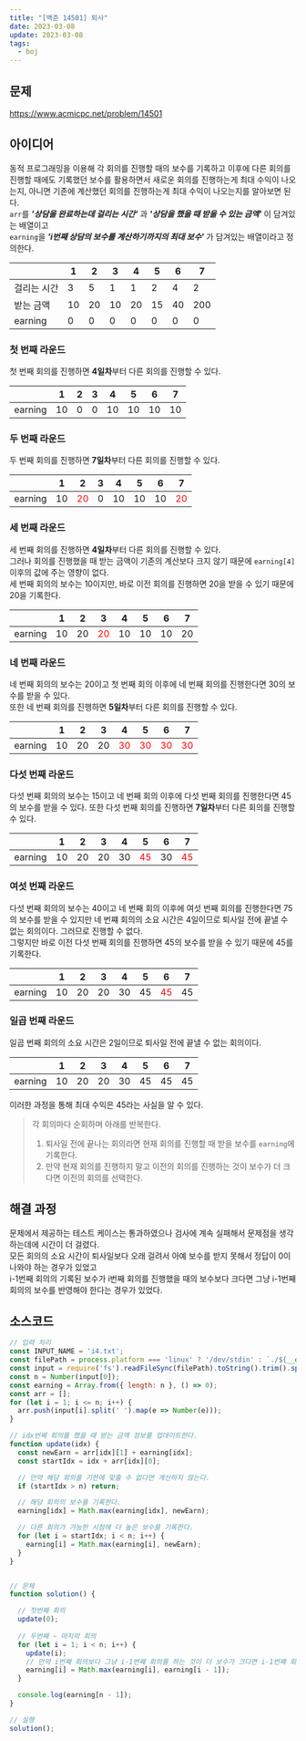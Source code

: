 ```yaml
---
title: "[백준 14501] 퇴사"
date: 2023-03-08
update: 2023-03-08
tags:
  - boj
---
```


## 문제
https://www.acmicpc.net/problem/14501

## 아이디어
동적 프로그래밍을 이용해 각 회의를 진행할 때의 보수를 기록하고 이후에 다른 회의를 진행할 때에도 기록했던 보수를 활용하면서 새로운 회의를 진행하는게 최대 수익이 나오는지, 아니면 기존에 계산했던 회의를 진행하는게 최대 수익이 나오는지를 알아보면 된다.  
`arr`를 <i><b>'상담을 완료하는데 걸리는 시간'</b></i> 과 <i><b>'상담을 했을 때 받을 수 있는 금액'</b></i> 이 담겨있는 배열이고  
`earning`을 <i><b>'i번째 상담의 보수를 계산하기까지의 최대 보수'</b></i> 가 담겨있는 배열이라고 정의한다.  

||1|2|3|4|5|6|7|
|---|---|---|---|---|---|---|---|
|걸리는 시간|3|5|1|1|2|4|2|
|받는 금액|10|20|10|20|15|40|200|
|earning|0|0|0|0|0|0|0|

### 첫 번째 라운드
첫 번째 회의를 진행하면 <b>4일차</b>부터 다른 회의를 진행할 수 있다.

||1|2|3|4|5|6|7|
|---|---|---|---|---|---|---|---|
|earning|10|0|0|10|10|10|10|

### 두 번째 라운드
두 번째 회의를 진행하면 <b>7일차</b>부터 다른 회의를 진행할 수 있다.

||1|2|3|4|5|6|7|
|---|---|---|---|---|---|---|---|
|earning|10|<span style="color: red">20</span>|0|10|10|10|<span style="color: red">20</span>|

### 세 번째 라운드
세 번째 회의를 진행하면 <b>4일차</b>부터 다른 회의를 진행할 수 있다.  
그러나 회의를 진행했을 때 받는 금액이 기존의 계산보다 크지 않기 때문에 `earning[4]` 이후의 값에 주는 영향이 없다.  
세 번째 회의의 보수는 10이지만, 바로 이전 회의를 진행하면 20을 받을 수 있기 때문에 20을 기록한다.

||1|2|3|4|5|6|7|
|---|---|---|---|---|---|---|---|
|earning|10|20|<span style="color: red">20</span>|10|10|10|20|

### 네 번째 라운드
네 번째 회의의 보수는 20이고 첫 번째 회의 이후에 네 번째 회의를 진행한다면 30의 보수를 받을 수 있다.  
또한 네 번째 회의를 진행하면 <b>5일차</b>부터 다른 회의를 진행할 수 있다.  

||1|2|3|4|5|6|7|
|---|---|---|---|---|---|---|---|
|earning|10|20|20|<span style="color: red">30</span>|<span style="color: red">30</span>|<span style="color: red">30</span>|<span style="color: red">30</span>|

### 다섯 번째 라운드
다섯 번째 회의의 보수는 15이고 네 번째 회의 이후에 다섯 번째 회의를 진행한다면 45의 보수를 받을 수 있다.
또한 다섯 번째 회의를 진행하면 <b>7일차</b>부터 다른 회의를 진행할 수 있다.  

||1|2|3|4|5|6|7|
|---|---|---|---|---|---|---|---|
|earning|10|20|20|30|<span style="color: red">45</span>|30|<span style="color: red">45</span>|

### 여섯 번째 라운드
다섯 번째 회의의 보수는 40이고 네 번째 회의 이후에 여섯 번째 회의를 진행한다면 75의 보수를 받을 수 있지만 네 번쨰 회의의 소요 시간은 4일이므로 퇴사일 전에 끝낼 수 없는 회의이다. 그러므로 진행할 수 없다.  
그렇지만 바로 이전 다섯 번째 회의를 진행하면 45의 보수를 받을 수 있기 때문에 45를 기록한다.

||1|2|3|4|5|6|7|
|---|---|---|---|---|---|---|---|
|earning|10|20|20|30|45|<span style="color: red">45</span>|45|

### 일곱 번째 라운드
일곱 번째 회의의 소요 시간은 2일이므로 퇴사일 전에 끝낼 수 없는 회의이다. 

||1|2|3|4|5|6|7|
|---|---|---|---|---|---|---|---|
|earning|10|20|20|30|45|45|45|

이러한 과정을 통해 최대 수익은 45라는 사실을 알 수 있다.

> 각 회의마다 순회하며 아래를 반복한다.
> 1. 퇴사일 전에 끝나는 회의라면 현재 회의를 진행할 때 받을 보수를 `earning`에 기록한다.
> 2. 만약 현재 회의를 진행하지 말고 이전의 회의를 진행하는 것이 보수가 더 크다면 이전의 회의를 선택한다.

## 해결 과정
문제에서 제공하는 테스트 케이스는 통과하였으나 검사에 계속 실패해서 문제점을 생각하는데에 시간이 더 걸렸다.  
모든 회의의 소요 시간이 퇴사일보다 오래 걸려서 아예 보수를 받지 못해서 정답이 0이 나와야 하는 경우가 있었고  
i-1번째 회의의 기록된 보수가 i번째 회의를 진행했을 때의 보수보다 크다면 그냥 i-1번째 회의의 보수를 반영해야 한다는 경우가 있었다.

## 소스코드
```js
// 입력 처리
const INPUT_NAME = 'i4.txt';
const filePath = process.platform === 'linux' ? '/dev/stdin' : `./${__dirname.split('\\').pop()}/${INPUT_NAME}`;
const input = require('fs').readFileSync(filePath).toString().trim().split('\n').map(item => item.trim());
const n = Number(input[0]);
const earning = Array.from({ length: n }, () => 0);
const arr = [];
for (let i = 1; i <= n; i++) {
  arr.push(input[i].split(' ').map(e => Number(e)));
}

// idx번째 회의를 했을 때 받는 금액 정보를 업데이트한다.
function update(idx) {
  const newEarn = arr[idx][1] + earning[idx];
  const startIdx = idx + arr[idx][0];

  // 만약 해당 회의를 기한에 맞출 수 없다면 계산하지 않는다.
  if (startIdx > n) return;

  // 해당 회의의 보수를 기록한다.
  earning[idx] = Math.max(earning[idx], newEarn);

  // 다른 회의가 가능한 시점에 더 높은 보수를 기록한다.
  for (let i = startIdx; i < n; i++) {
    earning[i] = Math.max(earning[i], newEarn);
  }
}


// 문제
function solution() {

  // 첫번째 회의
  update(0);
  
  // 두번째 ~ 마지막 회의
  for (let i = 1; i < n; i++) {
    update(i);
    // 만약 i번째 회의보다 그냥 i-1번째 회의를 하는 것이 더 보수가 크다면 i-1번째 회의의 보수를 받는다.
    earning[i] = Math.max(earning[i], earning[i - 1]);
  }

  console.log(earning[n - 1]);
}

// 실행
solution();
```